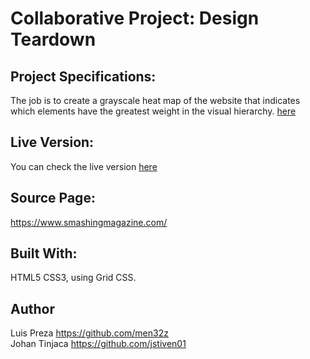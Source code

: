 # Collaborative Project: Design Teardown
## Project Specifications:

The job is to create a grayscale heat map of the website that indicates which elements have the greatest weight in the visual hierarchy. [here](https://www.theodinproject.com/courses/html5-and-css3/lessons/design-teardown)

## Live Version:

You can check the live version [here](https://raw.githack.com/jstiven01/smashing-magazine-heatmap/grayscale-heatmap/index.html)

## Source Page:

https://www.smashingmagazine.com/

## Built With:

HTML5 CSS3, using Grid CSS.

## Author
Luis Preza https://github.com/men32z <br>
Johan Tinjaca https://github.com/jstiven01
